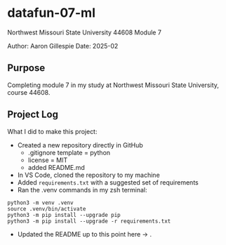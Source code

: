 # datafun-07-ml
Northwest Missouri State University 44608 Module 7

Author: Aaron Gillespie
Date: 2025-02

## Purpose
Completing module 7 in my study at Northwest Missouri State University, course 44608.

## Project Log
What I did to make this project:

- Created a new repository directly in GitHub
  - .gitignore template = python
  - license = MIT
  - added README.md
- In VS Code, cloned the repository to my machine
- Added `requirements.txt` with a suggested set of requirements
- Ran the .venv commands in my zsh terminal:

```shell
python3 -m venv .venv  
source .venv/bin/activate
python3 -m pip install --upgrade pip  
python3 -m pip install --upgrade -r requirements.txt
```

- Updated the README up to this point here -> .